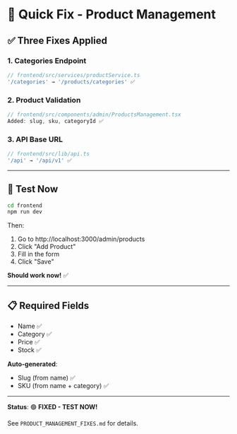 # 🔧 Quick Fix - Product Management

## ✅ Three Fixes Applied

### 1. Categories Endpoint
```typescript
// frontend/src/services/productService.ts
'/categories' → '/products/categories' ✅
```

### 2. Product Validation  
```typescript
// frontend/src/components/admin/ProductsManagement.tsx
Added: slug, sku, categoryId ✅
```

### 3. API Base URL
```typescript
// frontend/src/lib/api.ts
'/api' → '/api/v1' ✅
```

---

## 🚀 Test Now

```bash
cd frontend
npm run dev
```

Then:
1. Go to http://localhost:3000/admin/products
2. Click "Add Product"
3. Fill in the form
4. Click "Save"

**Should work now!** ✅

---

## 📋 Required Fields

- Name ✅
- Category ✅
- Price ✅
- Stock ✅

**Auto-generated**:
- Slug (from name) ✅
- SKU (from name + category) ✅

---

**Status**: 🟢 **FIXED - TEST NOW!**

See `PRODUCT_MANAGEMENT_FIXES.md` for details.
